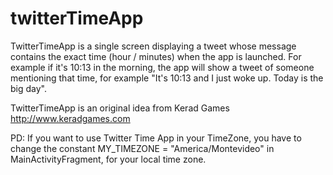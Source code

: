 # twitterTimeApp

TwitterTimeApp is a single screen displaying a tweet whose message contains the exact time (hour / minutes) when the app is launched.
For example if it's 10:13 in the morning, the app will show a tweet of someone mentioning that time, for example "I​t​'s 10:13 and I just woke up. Today is the big day"​.​

TwitterTimeApp is an original idea from Kerad Games http://www.keradgames.com

PD:
If you want to use Twitter Time App in your TimeZone, you have to change the constant MY_TIMEZONE = "America/Montevideo" in MainActivityFragment, for your local time zone.

